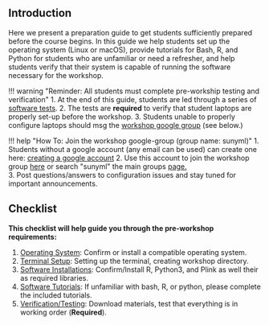 
## Introduction

Here we present a preparation guide to get students sufficiently prepared before the course begins.  In this guide we help students set up the operating system (Linux or macOS), provide tutorials for Bash, R, 
and Python for students who are unfamiliar or need a refresher, and help students verify that their system is capable of running the software necessary for the workshop. 

!!! warning "Reminder: All students must complete pre-workship testing and verification"
    1. At the end of this guide, students are led through a series of [software tests](prep_testing.md).
    2. The tests are **required** to verify that student laptops are properly set-up before the workshop. 
    3. Students unable to properly configure laptops should msg the [workshop google group](https://groups.google.com/g/sunyml) (see below.) 

!!! help "How To: Join the workshop google-group (group name: sunyml)"
    1. Students without a google account (any email can be used) can create one here: [creating a google account](https://support.google.com/accounts/answer/27441?hl=en) 
    2. Use this account to join the workshop group [here](https://groups.google.com/g/prsworkshop) or search "sunyml" the main groups [page.](https://groups.google.com/)  
    3. Post questions/answers to configuration issues and stay tuned for important announcements. 




## Checklist 

**This checklist will help guide you through the pre-workshop requirements:** 

1. [Operating System](prep_os.md):       Confirm or install a compatible operating system. 
2. [Terminal Setup](prep_terminal.md):         Setting up the terminal, creating workshop directory. 
3. [Software Installations](prep_software.md):  Confirm/Install R, Python3, and Plink as well their as required libraries. 
4. [Software Tutorials](tut_intro.md):             If unfamiliar with bash, R, or python, please complete the included tutorials. 
5. [Verification/Testing](prep_testing.md):  Download materials, test that everything is in working order (**Required**). 






